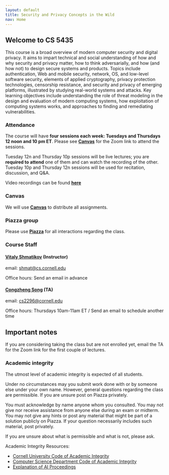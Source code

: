 ```yaml
---
layout: default
title: Security and Privacy Concepts in the Wild
nav: Home
---
```


## Welcome to CS 5435

This course is a broad overview of modern computer security and digital privacy.  It aims to impart technical and social understanding of how and why security and privacy matter, how to think adversarially, and how (and how not) to design secure systems and products. Topics include authentication, Web and mobile security, network, OS, and low-level software security, elements of applied cryptography, privacy protection technologies, censorship resistance, and security and privacy of emerging platforms, illustrated by studying real-world systems and attacks. Key learning objectives include understanding the role of threat modeling in the design and evaluation of modern computing systems, how exploitation of computing systems works, and approaches to finding and remediating vulnerabilities.

### Attendance

The course will have <b>four sessions each week: Tuesdays and Thursdays 12 noon and 10 pm ET</b>.
Please see [**Canvas**]({{site.data.main.canvas}}) for the Zoom link to attend the sessions.

Tuesday 12n and Thursday 10p sessions will be live lectures; you are <b>required to attend</b> one of them and can watch the recording of the other.
Tuesday 10p and Thursday 12n sessions will be used for recitation, discussion, and Q&A.

Video recordings can be found [**here**]({{site.data.main.video}})

### Canvas

We will use [**Canvas**]({{site.data.main.canvas}}) to distribute all assignments.

### Piazza group

Please use [**Piazza**]({{site.data.main.piazza}}) for all interactions regarding the class.

###  Course Staff

#### [**Vitaly Shmatikov**](http://www.cs.cornell.edu/~shmat/) (Instructor)  
email: shmat@cs.cornell.edu

Office hours:  Send an email in advance

#### [**Congzheng Song**](http://www.cs.cornell.edu/~csong/) (TA)
email: cs2296@cornell.edu

Office hours: Thursdays 10am-11am ET / Send an email to schedule another time

## Important notes

If you are considering taking the class but are not enrolled yet, email the TA for the Zoom link for
the first couple of lectures.

### Academic integrity

The utmost level of academic integrity is expected of all students.

Under no circumstances may you submit work done with or by someone else under your own name. However, general questions regarding the class are permissible. If you are unsure post on Piazza privately.

You must acknowledge by name anyone whom you consulted. You may not give nor receive assistance from anyone else during an exam or midterm. You may not give any hints or post any material that might be part of a solution publicly on Piazza. If your question necessarily includes such material, post privately.

If you are unsure about what is permissible and what is not, please ask.

Academic Integrity Resources:

* [Cornell University Code of Academic Integrity](http://cuinfo.cornell.edu/aic.cfm)
* [Computer Science Department Code of Academic Integrity](http://www.cs.cornell.edu/undergrad/CSMajor#ai)
* [Explanation of AI Proceedings](http://www.theuniversityfaculty.cornell.edu/AcadInteg/)
